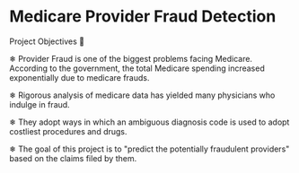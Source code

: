 # Medicare Provider Fraud Detection

Project Objectives 🏹


❄ Provider Fraud is one of the biggest problems facing Medicare. According to 
  the government, the total Medicare spending increased exponentially due to
  medicare frauds.

❄ Rigorous analysis of medicare data has yielded many physicians who indulge in
  fraud. 

❄ They adopt ways in which an ambiguous diagnosis code is used to adopt costliest
  procedures and drugs. 

❄ The goal of this project is to "predict the potentially fraudulent providers" 
  based on the claims filed by them.
